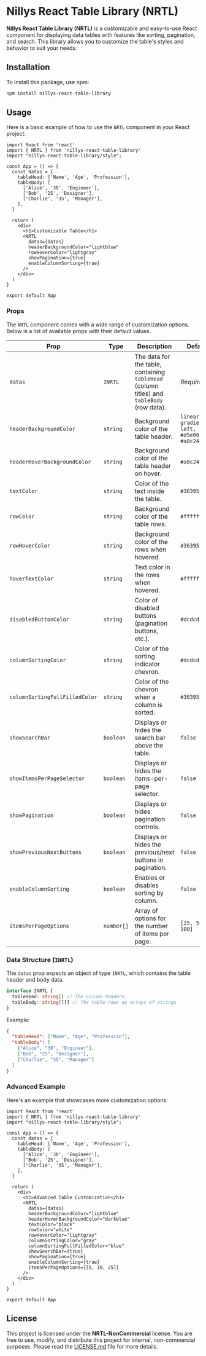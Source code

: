 # Nillys React Table Library (NRTL)

**Nillys React Table Library (NRTL)** is a customizable and easy-to-use React component for displaying data tables with features like sorting, pagination, and search. This library allows you to customize the table's styles and behavior to suit your needs.

## Installation

To install this package, use npm:

```bash
npm install nillys-react-table-library
```

## Usage

Here is a basic example of how to use the `NRTL` component in your React project:

```tsx
import React from 'react'
import { NRTL } from 'nillys-react-table-library'
import "nillys-react-table-library/style";

const App = () => {
  const datas = {
    tableHead: ['Name', 'Age', 'Profession'],
    tableBody: [
      ['Alice', '30', 'Engineer'],
      ['Bob', '25', 'Designer'],
      ['Charlie', '35', 'Manager'],
    ],
  }

  return (
    <div>
      <h1>Customizable Table</h1>
      <NRTL
        datas={datas}
        headerBackgroundColor="lightblue"
        rowHoverColor="lightgray"
        showPagination={true}
        enableColumnSorting={true}
      />
    </div>
  )
}

export default App
```

### Props

The `NRTL` component comes with a wide range of customization options. Below is a list of available props with their default values.

| Prop                            | Type              | Description                                                                                         | Default                                      |
|----------------------------------|-------------------|-----------------------------------------------------------------------------------------------------|----------------------------------------------|
| `datas`                         | `INRTL`           | The data for the table, containing `tableHead` (column titles) and `tableBody` (row data).           | *Required*                                   |
| `headerBackgroundColor`          | `string`          | Background color of the table header.                                                                | `linear-gradient(to left, #d5e065, #a8c24e)` |
| `headerHoverBackgroundColor`     | `string`          | Background color of the table header on hover.                                                       | `#a8c24e`                                    |
| `textColor`                      | `string`          | Color of the text inside the table.                                                                  | `#36395a`                                    |
| `rowColor`                       | `string`          | Background color of the table rows.                                                                  | `#ffffff`                                    |
| `rowHoverColor`                  | `string`          | Background color of the rows when hovered.                                                           | `#36395a`                                    |
| `hoverTextColor`                 | `string`          | Text color in the rows when hovered.                                                                 | `#ffffff`                                    |
| `disabledButtonColor`            | `string`          | Color of disabled buttons (pagination buttons, etc.).                                                | `#dcdcdc`                                    |
| `columnSortingColor`             | `string`          | Color of the sorting indicator chevron.                                                              | `#dcdcdc`                                    |
| `columnSortingFullFilledColor`   | `string`          | Color of the chevron when a column is sorted.                                                        | `#36395a`                                    |
| `showSearchBar`                  | `boolean`         | Displays or hides the search bar above the table.                                                    | `false`                                      |
| `showItemsPerPageSelector`       | `boolean`         | Displays or hides the items-per-page selector.                                                       | `false`                                      |
| `showPagination`                 | `boolean`         | Displays or hides pagination controls.                                                               | `false`                                      |
| `showPreviousNextButtons`        | `boolean`         | Displays or hides the previous/next buttons in pagination.                                           | `false`                                      |
| `enableColumnSorting`            | `boolean`         | Enables or disables sorting by column.                                                               | `false`                                      |
| `itemsPerPageOptions`            | `number[]`        | Array of options for the number of items per page.                                                   | `[25, 50, 100]`                              |

### Data Structure (`INRTL`)

The `datas` prop expects an object of type `INRTL`, which contains the table header and body data.

```typescript
interface INRTL {
  tableHead: string[] // The column headers
  tableBody: string[][] // The table rows as arrays of strings
}
```

Example:

```json
{
  "tableHead": ["Name", "Age", "Profession"],
  "tableBody": [
    ["Alice", "30", "Engineer"],
    ["Bob", "25", "Designer"],
    ["Charlie", "35", "Manager"]
  ]
}
```

### Advanced Example

Here's an example that showcases more customization options:

```tsx
import React from 'react'
import { NRTL } from 'nillys-react-table-library'
import "nillys-react-table-library/style";

const App = () => {
  const datas = {
    tableHead: ['Name', 'Age', 'Profession'],
    tableBody: [
      ['Alice', '30', 'Engineer'],
      ['Bob', '25', 'Designer'],
      ['Charlie', '35', 'Manager'],
    ],
  }

  return (
    <div>
      <h1>Advanced Table Customization</h1>
      <NRTL
        datas={datas}
        headerBackgroundColor="lightblue"
        headerHoverBackgroundColor="darkblue"
        textColor="black"
        rowColor="white"
        rowHoverColor="lightgray"
        columnSortingColor="gray"
        columnSortingFullFilledColor="blue"
        showSearchBar={true}
        showPagination={true}
        enableColumnSorting={true}
        itemsPerPageOptions={[5, 10, 25]}
      />
    </div>
  )
}

export default App
```

## License

This project is licensed under the **NRTL-NonCommercial** license. You are free to use, modify, and distribute this project for internal, non-commercial purposes. Please read the [LICENSE.md](./LICENSE.md) file for more details.
